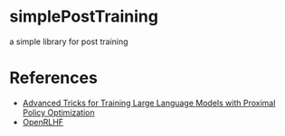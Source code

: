 # simplePostTraining
a simple library for post training

# References
- [Advanced Tricks for Training Large Language Models with Proximal Policy Optimization](https://hijkzzz.notion.site/rlhf-implementation-tricks?v=158d9a33ecc98132bf9e000c39227361)
- [OpenRLHF](https://github.com/openrlhf/openrlhf)